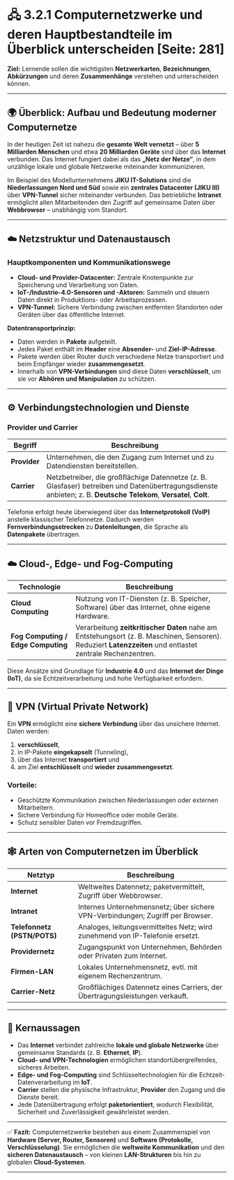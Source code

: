 # 🖧 3.2.1 Computernetzwerke und deren Hauptbestandteile im Überblick unterscheiden [Seite: 281]

**Ziel:**
Lernende sollen die wichtigsten **Netzwerkarten**, **Bezeichnungen**, **Abkürzungen** und deren **Zusammenhänge** verstehen und unterscheiden können.

---

## 🌍 Überblick: Aufbau und Bedeutung moderner Computernetze

In der heutigen Zeit ist nahezu die **gesamte Welt vernetzt** – über **5 Milliarden Menschen** und etwa **20 Milliarden Geräte** sind über das **Internet** verbunden.
Das Internet fungiert dabei als das **„Netz der Netze“**, in dem unzählige lokale und globale Netzwerke miteinander kommunizieren.

Im Beispiel des Modellunternehmens **JIKU IT-Solutions** sind die **Niederlassungen Nord und Süd** sowie ein **zentrales Datacenter (JIKU III)** über **VPN-Tunnel** sicher miteinander verbunden.
Das betriebliche **Intranet** ermöglicht allen Mitarbeitenden den Zugriff auf gemeinsame Daten über **Webbrowser** – unabhängig vom Standort.

---

## ☁️ Netzstruktur und Datenaustausch

### Hauptkomponenten und Kommunikationswege

* **Cloud- und Provider-Datacenter:** Zentrale Knotenpunkte zur Speicherung und Verarbeitung von Daten.
* **IoT-/Industrie-4.0-Sensoren und -Aktoren:** Sammeln und steuern Daten direkt in Produktions- oder Arbeitsprozessen.
* **VPN-Tunnel:** Sichere Verbindung zwischen entfernten Standorten oder Geräten über das öffentliche Internet.

**Datentransportprinzip:**

* Daten werden in **Pakete** aufgeteilt.
* Jedes Paket enthält im **Header** eine **Absender-** und **Ziel-IP-Adresse**.
* Pakete werden über Router durch verschiedene Netze transportiert und beim Empfänger wieder **zusammengesetzt**.
* Innerhalb von **VPN-Verbindungen** sind diese Daten **verschlüsselt**, um sie vor **Abhören und Manipulation** zu schützen.

---

## ⚙️ Verbindungstechnologien und Dienste

### **Provider und Carrier**

| Begriff      | Beschreibung                                                                                                                                                      |
| ------------ | ----------------------------------------------------------------------------------------------------------------------------------------------------------------- |
| **Provider** | Unternehmen, die den Zugang zum Internet und zu Datendiensten bereitstellen.                                                                                      |
| **Carrier**  | Netzbetreiber, die großflächige Datennetze (z. B. Glasfaser) betreiben und Datenübertragungsdienste anbieten; z. B. **Deutsche Telekom**, **Versatel**, **Colt**. |

Telefonie erfolgt heute überwiegend über das **Internetprotokoll (VoIP)** anstelle klassischer Telefonnetze.
Dadurch werden **Fernverbindungsstrecken** zu **Datenleitungen**, die Sprache als **Datenpakete** übertragen.

---

## ☁️ Cloud-, Edge- und Fog-Computing

| Technologie                        | Beschreibung                                                                                                                                               |
| ---------------------------------- | ---------------------------------------------------------------------------------------------------------------------------------------------------------- |
| **Cloud Computing**                | Nutzung von IT-Diensten (z. B. Speicher, Software) über das Internet, ohne eigene Hardware.                                                                |
| **Fog Computing / Edge Computing** | Verarbeitung **zeitkritischer Daten** nahe am Entstehungsort (z. B. Maschinen, Sensoren). Reduziert **Latenzzeiten** und entlastet zentrale Rechenzentren. |

Diese Ansätze sind Grundlage für **Industrie 4.0** und das **Internet der Dinge (IoT)**, da sie Echtzeitverarbeitung und hohe Verfügbarkeit erfordern.

---

## 🔐 VPN (Virtual Private Network)

Ein **VPN** ermöglicht eine **sichere Verbindung** über das unsichere Internet.
Daten werden:

1. **verschlüsselt**,
2. in IP-Pakete **eingekapselt** (Tunneling),
3. über das Internet **transportiert** und
4. am Ziel **entschlüsselt** und **wieder zusammengesetzt**.

### Vorteile:

* Geschützte Kommunikation zwischen Niederlassungen oder externen Mitarbeitern.
* Sichere Verbindung für Homeoffice oder mobile Geräte.
* Schutz sensibler Daten vor Fremdzugriffen.

---

## 🕸️ Arten von Computernetzen im Überblick

| Netztyp                     | Beschreibung                                                                   |
| --------------------------- | ------------------------------------------------------------------------------ |
| **Internet**                | Weltweites Datennetz; paketvermittelt, Zugriff über Webbrowser.                |
| **Intranet**                | Internes Unternehmensnetz; über sichere VPN-Verbindungen; Zugriff per Browser. |
| **Telefonnetz (PSTN/POTS)** | Analoges, leitungsvermitteltes Netz; wird zunehmend von IP-Telefonie ersetzt.  |
| **Providernetz**            | Zugangspunkt von Unternehmen, Behörden oder Privaten zum Internet.             |
| **Firmen-LAN**              | Lokales Unternehmensnetz, evtl. mit eigenem Rechenzentrum.                     |
| **Carrier-Netz**            | Großflächiges Datennetz eines Carriers, der Übertragungsleistungen verkauft.   |

---

## 🧠 Kernaussagen

* Das **Internet** verbindet zahlreiche **lokale und globale Netzwerke** über gemeinsame Standards (z. B. **Ethernet**, **IP**).
* **Cloud- und VPN-Technologien** ermöglichen standortübergreifendes, sicheres Arbeiten.
* **Edge- und Fog-Computing** sind Schlüsseltechnologien für die Echtzeit-Datenverarbeitung im **IoT**.
* **Carrier** stellen die physische Infrastruktur, **Provider** den Zugang und die Dienste bereit.
* Jede Datenübertragung erfolgt **paketorientiert**, wodurch Flexibilität, Sicherheit und Zuverlässigkeit gewährleistet werden.

---

✅ **Fazit:**
Computernetzwerke bestehen aus einem Zusammenspiel von **Hardware (Server, Router, Sensoren)** und **Software (Protokolle, Verschlüsselung)**. Sie ermöglichen die **weltweite Kommunikation** und den **sicheren Datenaustausch** – von kleinen **LAN-Strukturen** bis hin zu globalen **Cloud-Systemen**.

---

